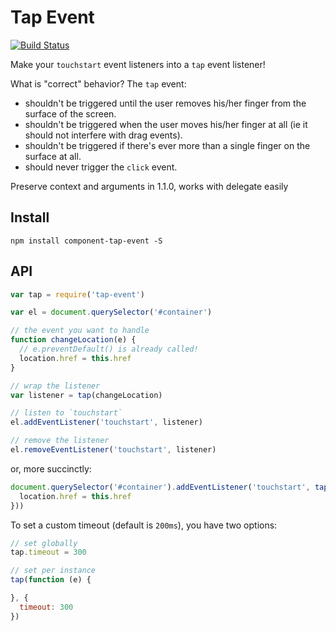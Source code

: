 # Tap Event

[![Build Status](https://secure.travis-ci.org/chemzqm/tap-event.svg)](http://travis-ci.org/chemzqm/tap-event)

Make your `touchstart` event listeners into a `tap` event listener!

What is "correct" behavior? The `tap` event:

- shouldn't be triggered until the user removes his/her finger from the surface of the screen.
- shouldn't be triggered when the user moves his/her finger at all (ie it should not interfere with drag events).
- shouldn't be triggered if there's ever more than a single finger on the surface at all.
- should never trigger the `click` event.

Preserve context and arguments in 1.1.0, works with delegate easily

## Install

    npm install component-tap-event -S

## API

```js
var tap = require('tap-event')

var el = document.querySelector('#container')

// the event you want to handle
function changeLocation(e) {
  // e.preventDefault() is already called!
  location.href = this.href
}

// wrap the listener
var listener = tap(changeLocation)

// listen to `touchstart`
el.addEventListener('touchstart', listener)

// remove the listener
el.removeEventListener('touchstart', listener)
```

or, more succinctly:

```js
document.querySelector('#container').addEventListener('touchstart', tap(function (e) {
  location.href = this.href
}))
```

To set a custom timeout (default is `200ms`), you have two options:

```js
// set globally
tap.timeout = 300

// set per instance
tap(function (e) {

}, {
  timeout: 300
})
```
